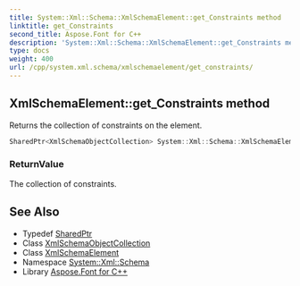 ```yaml
---
title: System::Xml::Schema::XmlSchemaElement::get_Constraints method
linktitle: get_Constraints
second_title: Aspose.Font for C++
description: 'System::Xml::Schema::XmlSchemaElement::get_Constraints method. Returns the collection of constraints on the element in C++.'
type: docs
weight: 400
url: /cpp/system.xml.schema/xmlschemaelement/get_constraints/
---
```

## XmlSchemaElement::get_Constraints method


Returns the collection of constraints on the element.

```cpp
SharedPtr<XmlSchemaObjectCollection> System::Xml::Schema::XmlSchemaElement::get_Constraints()
```


### ReturnValue

The collection of constraints.

## See Also

* Typedef [SharedPtr](../../../system/sharedptr/)
* Class [XmlSchemaObjectCollection](../../xmlschemaobjectcollection/)
* Class [XmlSchemaElement](../)
* Namespace [System::Xml::Schema](../../)
* Library [Aspose.Font for C++](../../../)
